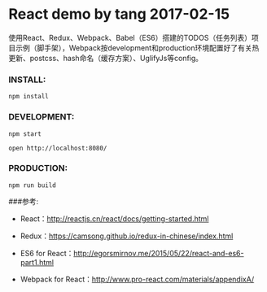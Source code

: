 # React demo by tang 2017-02-15
使用React、Redux、Webpack、Babel（ES6）搭建的TODOS（任务列表）项目示例（脚手架），Webpack按development和production环境配置好了有关热更新、postcss、hash命名（缓存方案）、UglifyJs等config。

### INSTALL:
```npm install```
### DEVELOPMENT:
```npm start```

``` open http://localhost:8080/ ```

### PRODUCTION:
```npm run build```

###参考:
* React：<http://reactjs.cn/react/docs/getting-started.html>

* Redux：<https://camsong.github.io/redux-in-chinese/index.html>

* ES6 for React：<http://egorsmirnov.me/2015/05/22/react-and-es6-part1.html>

* Webpack for React：<http://www.pro-react.com/materials/appendixA/>
